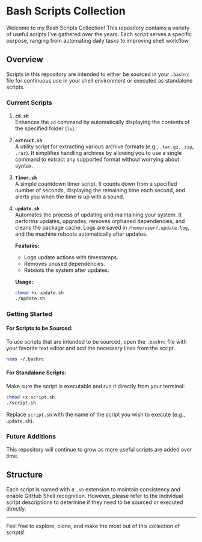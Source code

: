 # Bash Scripts Collection

Welcome to my Bash Scripts Collection! This repository contains a variety of useful scripts I've gathered over the years. Each script serves a specific purpose, ranging from automating daily tasks to improving shell workflow.

## Overview

Scripts in this repository are intended to either be sourced in your `.bashrc` file for continuous use in your shell environment or executed as standalone scripts.

### Current Scripts

1. **`cd.sh`**  
   Enhances the `cd` command by automatically displaying the contents of the specified folder (`ls`).

2. **`extract.sh`**  
   A utility script for extracting various archive formats (e.g., `.tar.gz`, `.zip`, `.rar`). It simplifies handling archives by allowing you to use a single command to extract any supported format without worrying about syntax.

3. **`Timer.sh`**  
   A simple countdown timer script. It counts down from a specified number of seconds, displaying the remaining time each second, and alerts you when the time is up with a sound.

4. **`update.sh`**  
   Automates the process of updating and maintaining your system. It performs updates, upgrades, removes orphaned dependencies, and cleans the package cache. Logs are saved in `/home/user/.update.log`, and the machine reboots automatically after updates.

   **Features:**  
   - Logs update actions with timestamps.
   - Removes unused dependencies.
   - Reboots the system after updates.

   **Usage:**
   ```bash
   chmod +x update.sh
   ./update.sh
   ```

### Getting Started

#### For Scripts to be Sourced:
To use scripts that are intended to be sourced, open the `.bashrc` file with your favorite text editor and add the necessary lines from the script.

```bash
nano ~/.bashrc
```

#### For Standalone Scripts:
Make sure the script is executable and run it directly from your terminal:

```bash
chmod +x script.sh
./script.sh
```

Replace `script.sh` with the name of the script you wish to execute (e.g., `update.sh`).

### Future Additions

This repository will continue to grow as more useful scripts are added over time.

## Structure

Each script is named with a `.sh` extension to maintain consistency and enable GitHub Shell recognition. However, please refer to the individual script descriptions to determine if they need to be sourced or executed directly.

---

Feel free to explore, clone, and make the most out of this collection of scripts!
